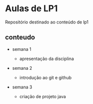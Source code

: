 # Aulas de LP1

Repositório destinado ao conteúdo de lp1

## conteudo

- semana 1
    - apresentação da disciplina

- semana 2
    - introdução ao git e github

- semana 3
    - criação de projeto java